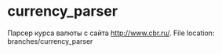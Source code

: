 # currency_parser
Парсер курса валюты с сайта http://www.cbr.ru/.  File location: branches/currency_parser

